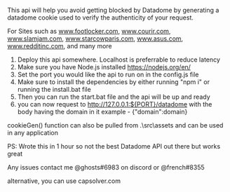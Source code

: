 This api will help you avoid getting blocked by Datadome by generating a datadome cookie used to verify the authenticity
of your request.

For Sites such as
www.footlocker.com,
www.courir.com,
www.slamjam.com,
www.starcowparis.com,
www.asus.com,
www.redditinc.com,
and many more

1. Deploy this api somewhere. Localhost is preferrable to reduce latency
2. Make sure you have Node.js installed https://nodejs.org/en/
3. Set the port you would like the api to run on in the config.js file
4. Make sure to install the dependencies by either running "npm i" or running the install.bat file
5. Then you can run the start.bat file and the api will be up and ready
6. you can now request to http://127.0.0.1:${PORT}/datadome with the body having the domain in it example - {"domain":domain}

cookieGen() function can also be pulled from .\src\assets and can be used in any application

PS: Wrote this in 1 hour so not the best Datadome API out there but works great

Any issues contact me @ghosts#6983 on discord or @french#8355

alternative, you can use capsolver.com
